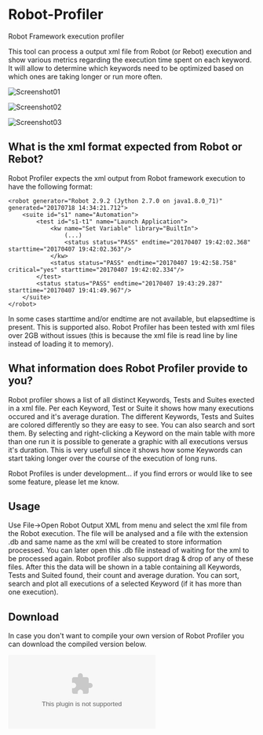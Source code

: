 # Robot-Profiler
Robot Framework execution profiler

This tool can process a output xml file from Robot (or Rebot) execution and show various metrics regarding the execution time spent on each keyword. It will allow
to determine which keywords need to be optimized based on which ones are taking longer or run more often.

![Screenshot01](https://user-images.githubusercontent.com/13609585/29005913-c95aff5e-7add-11e7-91f2-8bc9643bcacb.png)

![Screenshot02](https://user-images.githubusercontent.com/13609585/29005915-c95bec2a-7add-11e7-931f-1ccfa0c977d5.png)

![Screenshot03](https://user-images.githubusercontent.com/13609585/29005914-c95bb2fa-7add-11e7-9087-231bb2519be8.png)

## What is the xml format expected from Robot or Rebot?

Robot Profiler expects the xml output from Robot framework execution to have the following format:

	<robot generator="Robot 2.9.2 (Jython 2.7.0 on java1.8.0_71)" generated="20170718 14:34:21.712">
		<suite id="s1" name="Automation">
			<test id="s1-t1" name="Launch Application">
				<kw name="Set Variable" library="BuiltIn">
					(...)
					<status status="PASS" endtime="20170407 19:42:02.368" starttime="20170407 19:42:02.363"/>
				</kw>
				<status status="PASS" endtime="20170407 19:42:58.758" critical="yes" starttime="20170407 19:42:02.334"/>
			</test>
			<status status="PASS" endtime="20170407 19:43:29.287" starttime="20170407 19:41:49.967"/>
		</suite>
	</robot>

In some cases starttime and/or endtime are not available, but elapsedtime is present. This is supported also. 
Robot Profiler has been tested with xml files over 2GB without issues (this is because the xml file is read line by line instead of loading it to memory).

## What information does Robot Profiler provide to you?
Robot profiler shows a list of all distinct Keywords, Tests and Suites exected in a xml file. Per each Keyword, Test or Suite it shows how many executions occured and it's average duration.
The different Keywords, Tests and Suites are colored differently so they are easy to see. You can also search and sort them. 
By selecting and right-clicking a Keyword on the main table with more than one run it is possible to generate a graphic with all executions versus it's duration. This
is very usefull since it shows how some Keywords can start taking longer over the course of the execution of long runs.


Robot Profiles is under development... if you find errors or would like to see some feature, please let me know. 

## Usage

Use File->Open Robot Output XML from menu and select the xml file from the Robot execution. The file will be analysed and a file with the extension .db and same name 
as the xml will be created to store information processed. You can later open this .db file instead of waiting for the xml to be processed again. Robot profiler also support drag & drop of any of these files.
After this the data will be shown in a table containing all Keywords, Tests and Suited found, their count and average duration. You can sort, search and plot all executions of a selected 
Keyword (if it has more than one execution).

## Download
In case you don't want to compile your own version of Robot Profiler you can download the compiled version below.

![Robot Profiler v0.0.0.5.zip](https://github.com/im2geek4you/Robot-Profiler/files/1346630/Robot.Profiler.v0.0.0.5.zip)
